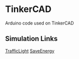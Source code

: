 # TinkerCAD
Arduino code used on TinkerCAD

## Simulation Links
[TrafficLight](https://www.tinkercad.com/things/6LUKOU7PyGe)
[SaveEnergy](https://www.tinkercad.com/things/8DDHnxVeUCB)
